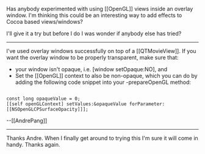 Has anybody experimented with using [[OpenGL]] views inside an overlay window. I'm thinking this could be an interesting way to add effects to Cocoa based views/windows?

I'll give it a try but before I do I was wonder if anybody else has tried?

----

I've used overlay windows successfully on top of a [[QTMovieView]].  If you want the overlay window to be properly transparent, make sure that:


* your window isn't opaque, i.e. [window setOpaque:NO], and
* Set the [[OpenGL]] context to also be non-opaque, which you can do by adding the following code snippet into your -prepareOpenGL method:


<code>
const long opaqueValue = 0;
[[self openGLContext] setValues:&opaqueValue forParameter:[[NSOpenGLCPSurfaceOpacity]]];
</code>

--[[AndrePang]]

----

Thanks Andre. When I finally get around to trying this I'm sure it will come in handy. Thanks again.